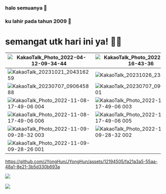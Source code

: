 
### halo semuanya 👋
### ku lahir pada tahun 2009 🤔
# semangat utk hari ini ya! 🎉🎉

| ![KakaoTalk_Photo_2022-04-12-09-34-44](https://user-images.githubusercontent.com/12194505/162855213-47c7c269-92bf-4059-ae3e-e6190c113669.jpeg)      | ![KakaoTalk_Photo_2022-02-18-16-43-36](https://user-images.githubusercontent.com/12194505/177317343-bf549b6c-df80-4b6e-a1b3-2a9a2ac62032.jpeg)       | ![KakaoTalk_Photo_2022-02-23-11-05-27](https://user-images.githubusercontent.com/12194505/177317376-faebe9db-7d93-42b0-8737-998b0b435926.jpeg)      | ![KakaoTalk_Photo_2022-11-08-17-49-06 007](https://user-images.githubusercontent.com/12194505/200705664-c0324801-317f-4048-9719-b80db561f9ee.jpeg)       |
| -------------- | -------------- | -------------- | -------------- |
| ![KakaoTalk_20231021_204316259](https://github.com/JYongHun/JYongHun/assets/12194505/3bb8620f-dcdb-4b3d-9332-d772858e6a7a) | ![KakaoTalk_20231026_234635632](https://github.com/JYongHun/JYongHun/assets/12194505/89b5fbcf-de3f-4fc1-a312-225afcd78f5f) | ![스크린샷 2023-07-21 131042](https://github.com/JYongHun/JYongHun/assets/12194505/e6e11a1a-a6c4-4e35-845d-e5ddf5d54930)    | ![KakaoTalk_20231026_234635632_01](https://github.com/JYongHun/JYongHun/assets/12194505/96db11a5-79e2-47ce-97be-3f3166e484a0)    |
| ![KakaoTalk_20230707_090645888](https://github.com/JYongHun/JYongHun/assets/12194505/02f15b90-5f6e-43c7-8e7f-39bf773334fc) |![KakaoTalk_20230707_090645888_01](https://github.com/JYongHun/JYongHun/assets/12194505/76c92fbc-c1ee-470d-8172-3d1ec8991528) | ![KakaoTalk_20230707_090645888_02](https://github.com/JYongHun/JYongHun/assets/12194505/4815f441-9dbf-4675-bdb3-92e58900ae03) |  |
| ![KakaoTalk_Photo_2022-11-08-17-49-06 004](https://user-images.githubusercontent.com/12194505/200705707-3f3ef3c7-bc07-4583-bed9-0b98c99cace8.jpeg)   | ![KakaoTalk_Photo_2022-11-08-17-49-06 003](https://user-images.githubusercontent.com/12194505/200705712-f6cbd763-9605-4f9f-af93-9d7c03ca83dd.jpeg)    | ![KakaoTalk_Photo_2022-11-08-17-49-05 002](https://user-images.githubusercontent.com/12194505/200705717-c4ce5ccf-2495-4309-b5f4-1237d39c9ecb.jpeg)    | ![KakaoTalk_Photo_2022-11-08-17-49-05 001](https://user-images.githubusercontent.com/12194505/200705719-12c1387f-e30b-4b01-90fa-a45a48c49fca.jpeg)   |
| ![KakaoTalk_Photo_2022-11-08-17-49-06 006](https://user-images.githubusercontent.com/12194505/200705689-16e0dcd9-978b-4829-b6f9-2418a3ffd433.jpeg) | ![KakaoTalk_Photo_2022-11-08-17-49-06 005](https://user-images.githubusercontent.com/12194505/200705701-925a0b4c-e32e-4124-96c9-2a1fe92b6379.jpeg) | ![KakaoTalk_Photo_2022-11-09-09-28-32 005](https://user-images.githubusercontent.com/12194505/200706119-197ad534-fef6-4817-99b4-32b215134844.jpeg)    | ![KakaoTalk_Photo_2022-11-09-09-28-32 004](https://user-images.githubusercontent.com/12194505/200706129-b69139dc-2a1a-482f-bf7f-c95a2341aa77.jpeg)    |
| ![KakaoTalk_Photo_2022-11-09-09-28-32 003](https://user-images.githubusercontent.com/12194505/200706134-1705fe4e-15f4-448f-9897-5b88d84a0e3f.jpeg) | ![KakaoTalk_Photo_2022-11-09-09-28-32 002](https://user-images.githubusercontent.com/12194505/200706139-db7a28b7-0919-4861-a7e1-8451c0899ccf.jpeg) | ![KakaoTalk_Photo_2022-11-09-09-28-32 001](https://user-images.githubusercontent.com/12194505/200706144-0a7ab092-56a9-4ec0-b3e1-212dfb5accc9.jpeg)    | ![KakaoTalk_Photo_2022-11-09-09-28-27 002](https://user-images.githubusercontent.com/12194505/200706146-c9cc37b7-861d-49f5-9b63-31759d43bc19.jpeg)    |
| ![KakaoTalk_Photo_2022-11-09-09-28-26 001](https://user-images.githubusercontent.com/12194505/200706150-ec347681-c371-420e-8967-9f3495421c58.jpeg) |  | -    | -    |



https://github.com/JYongHun/JYongHun/assets/12194505/fa21a3a5-55aa-48a1-8e21-3b5d330b693a





<img src="https://github-readme-stats.vercel.app/api/top-langs/?username=JYongHun&layout=compact"><br><br>
<img src="https://github-readme-stats.vercel.app/api?username=JYongHun&show_icons=true">






